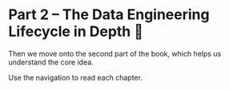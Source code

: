 # Part 2 – The Data Engineering Lifecycle in Depth 🔬

Then we move onto the second part of the book, which helps us understand the core idea.

Use the navigation to read each chapter.